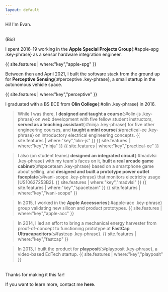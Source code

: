 ```yaml
---
layout: default
---
```


Hi! I'm Evan.
<br>
<br>

(Bio)

I spent 2016-19 working in the **Apple Special Projects Group**{:#apple-spg .key-phrase} as a sensor hardware integration engineer.

{{ site.features | where:"key","apple-spg" }}

Between then and April 2021, I built the software stack from the ground up for **Perceptive Sensing**{:#perceptive .key-phrase}, a small startup in the autonomous vehicle space.

{{ site.features | where:"key","perceptive" }}

I graduated with a BS ECE from **Olin College**{:#olin .key-phrase} in 2016.

> While I was there, I **designed and taught a course**{:#olin-js .key-phrase} on web development with five fellow student instructors, **served as a teaching assistant**{:#ninja .key-phrase} for five other engineering courses, and **taught a mini course**{:#practical-ee .key-phrase} on introductory electrical engineering concepts.
{{ site.features | where:"key","olin-js" }}
{{ site.features | where:"key","ninja" }}
{{ site.features | where:"key","practical-ee" }}

> I also (on student teams) **designed an integrated circuit**{:#madvlsi .key-phrase} with my team's faces on it, **built a real arcade game cabinet**{:#spaceteam .key-phrase} based on a smartphone game about yelling, and **designed and built a prototype power outlet faceplate**{:#ivani-scope .key-phrase} that monitors electricity usage [US10627253B2].
{{ site.features | where:"key","madvlsi" }}
{{ site.features | where:"key","spaceteam" }}
{{ site.features | where:"key","ivani-scope" }}

> In 2015, I worked in the **Apple Accessories**{:#apple-acc .key-phrase} group validating new silicon and product prototypes.
{{ site.features | where:"key","apple-acc" }}

> In 2014, I led an effort to bring a mechanical energy harvester from proof-of-concept to functioning prototype at **FastCap Ultracapacitors**{:#fastcap .key-phrase}.
{{ site.features | where:"key","fastcap" }}

> In 2013, I built the product for **playposit**{:#playposit .key-phrase}, a video-based EdTech startup.
{{ site.features | where:"key","playposit" }}

<br>
Thanks for making it this far!

If you want to learn more, contact me **here**.
